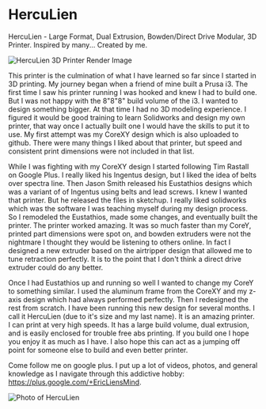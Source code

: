 HercuLien
=========

HercuLien - Large Format, Dual Extrusion, Bowden/Direct Drive Modular, 3D Printer. Inspired by many... Created by me.

![HercuLien 3D Printer Render Image](https://raw.githubusercontent.com/eclsnowman/HercuLien/master/Photos/HercuLien_Updates_03-07-15.PNG)

This printer is the culmination of what I have learned so far since I started in 3D printing. My journey began when a friend of mine built a Prusa i3. The first time I saw his printer running I was hooked and knew I had to build one. But I was not happy with the 8"8"8" build volume of the i3. I wanted to design something bigger. At that time I had no 3D modeling experience. I figured it would be good training to learn Solidworks and design my own printer, that way once I actually built one I would have the skills to put it to use. My first attempt was my CoreXY design which is also uploaded to github. There were many things I liked about that printer, but speed and consistent print dimensions were not included in that list. 

While I was fighting with my CoreXY design I started following Tim Rastall on Google Plus. I really liked his Ingentus design, but I liked the idea of belts over spectra line. Then Jason Smith released his Eustathios designs which was a variant of of Ingentus using belts and lead screws. I knew I wanted that printer. But he released the files in sketchup. I really liked solidworks which was the software I was teaching myself during my design process. So I remodeled the Eustathios, made some changes, and eventually built the printer. The printer worked amazing. It was so much faster than my CoreY, printed part dimensions were spot on, and bowden extruders were not the nightmare I thought they would be listening to others online. In fact I designed a new extruder based on the airtripper design that allowed me to tune retraction perfectly. It is to the point that I don't think a direct drive extruder could do any better.

Once I had Eustathios up and running so well I wanted to change my CoreY to something similar. I used the aluminum frame from the CoreXY and my z-axis design which had always performed perfectly. Then I redesigned the rest from scratch. I have been running this new design for several months. I call it HercuLien (due to it's size and my last name). It is an amazing printer. I can print at very high speeds. It has a large build volume, dual extrusion, and is easily enclosed for trouble free abs printing. If you build one I hope you enjoy it as much as I have. I also hope this can act as a jumping off point for someone else to build and even better printer.

Come follow me on google plus. I put up a lot of videos, photos, and general knowledge as I navigate through this addictive hobby: https://plus.google.com/+EricLiensMind.

![Photo of HercuLien](https://raw.githubusercontent.com/eclsnowman/HercuLien/master/Photos/Assembled_HercuLien%20(13).jpg)
